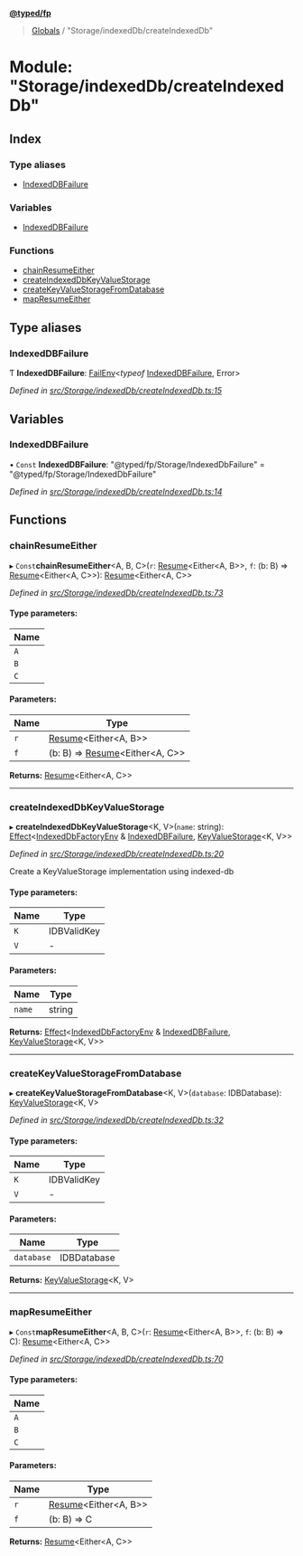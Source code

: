 **[@typed/fp](../README.md)**

> [Globals](../globals.md) / "Storage/indexedDb/createIndexedDb"

# Module: "Storage/indexedDb/createIndexedDb"

## Index

### Type aliases

* [IndexedDBFailure](_storage_indexeddb_createindexeddb_.md#indexeddbfailure)

### Variables

* [IndexedDBFailure](_storage_indexeddb_createindexeddb_.md#indexeddbfailure)

### Functions

* [chainResumeEither](_storage_indexeddb_createindexeddb_.md#chainresumeeither)
* [createIndexedDbKeyValueStorage](_storage_indexeddb_createindexeddb_.md#createindexeddbkeyvaluestorage)
* [createKeyValueStorageFromDatabase](_storage_indexeddb_createindexeddb_.md#createkeyvaluestoragefromdatabase)
* [mapResumeEither](_storage_indexeddb_createindexeddb_.md#mapresumeeither)

## Type aliases

### IndexedDBFailure

Ƭ  **IndexedDBFailure**: [FailEnv](_effect_failures_.md#failenv)\<*typeof* [IndexedDBFailure](_storage_indexeddb_createindexeddb_.md#indexeddbfailure), Error>

*Defined in [src/Storage/indexedDb/createIndexedDb.ts:15](https://github.com/TylorS/typed-fp/blob/41076ce/src/Storage/indexedDb/createIndexedDb.ts#L15)*

## Variables

### IndexedDBFailure

• `Const` **IndexedDBFailure**: \"@typed/fp/Storage/IndexedDbFailure\" = "@typed/fp/Storage/IndexedDbFailure"

*Defined in [src/Storage/indexedDb/createIndexedDb.ts:14](https://github.com/TylorS/typed-fp/blob/41076ce/src/Storage/indexedDb/createIndexedDb.ts#L14)*

## Functions

### chainResumeEither

▸ `Const`**chainResumeEither**\<A, B, C>(`r`: [Resume](_resume_resume_.md#resume)\<Either\<A, B>>, `f`: (b: B) => [Resume](_resume_resume_.md#resume)\<Either\<A, C>>): [Resume](_resume_resume_.md#resume)\<Either\<A, C>>

*Defined in [src/Storage/indexedDb/createIndexedDb.ts:73](https://github.com/TylorS/typed-fp/blob/41076ce/src/Storage/indexedDb/createIndexedDb.ts#L73)*

#### Type parameters:

Name |
------ |
`A` |
`B` |
`C` |

#### Parameters:

Name | Type |
------ | ------ |
`r` | [Resume](_resume_resume_.md#resume)\<Either\<A, B>> |
`f` | (b: B) => [Resume](_resume_resume_.md#resume)\<Either\<A, C>> |

**Returns:** [Resume](_resume_resume_.md#resume)\<Either\<A, C>>

___

### createIndexedDbKeyValueStorage

▸ **createIndexedDbKeyValueStorage**\<K, V>(`name`: string): [Effect](_effect_effect_.effect.md)\<[IndexedDbFactoryEnv](../interfaces/_storage_indexeddb_indexeddbfactoryenv_.indexeddbfactoryenv.md) & [IndexedDBFailure](_storage_indexeddb_createindexeddb_.md#indexeddbfailure), [KeyValueStorage](_storage_keyvaluestorage_.md#keyvaluestorage)\<K, V>>

*Defined in [src/Storage/indexedDb/createIndexedDb.ts:20](https://github.com/TylorS/typed-fp/blob/41076ce/src/Storage/indexedDb/createIndexedDb.ts#L20)*

Create a KeyValueStorage implementation using indexed-db

#### Type parameters:

Name | Type |
------ | ------ |
`K` | IDBValidKey |
`V` | - |

#### Parameters:

Name | Type |
------ | ------ |
`name` | string |

**Returns:** [Effect](_effect_effect_.effect.md)\<[IndexedDbFactoryEnv](../interfaces/_storage_indexeddb_indexeddbfactoryenv_.indexeddbfactoryenv.md) & [IndexedDBFailure](_storage_indexeddb_createindexeddb_.md#indexeddbfailure), [KeyValueStorage](_storage_keyvaluestorage_.md#keyvaluestorage)\<K, V>>

___

### createKeyValueStorageFromDatabase

▸ **createKeyValueStorageFromDatabase**\<K, V>(`database`: IDBDatabase): [KeyValueStorage](_storage_keyvaluestorage_.md#keyvaluestorage)\<K, V>

*Defined in [src/Storage/indexedDb/createIndexedDb.ts:32](https://github.com/TylorS/typed-fp/blob/41076ce/src/Storage/indexedDb/createIndexedDb.ts#L32)*

#### Type parameters:

Name | Type |
------ | ------ |
`K` | IDBValidKey |
`V` | - |

#### Parameters:

Name | Type |
------ | ------ |
`database` | IDBDatabase |

**Returns:** [KeyValueStorage](_storage_keyvaluestorage_.md#keyvaluestorage)\<K, V>

___

### mapResumeEither

▸ `Const`**mapResumeEither**\<A, B, C>(`r`: [Resume](_resume_resume_.md#resume)\<Either\<A, B>>, `f`: (b: B) => C): [Resume](_resume_resume_.md#resume)\<Either\<A, C>>

*Defined in [src/Storage/indexedDb/createIndexedDb.ts:70](https://github.com/TylorS/typed-fp/blob/41076ce/src/Storage/indexedDb/createIndexedDb.ts#L70)*

#### Type parameters:

Name |
------ |
`A` |
`B` |
`C` |

#### Parameters:

Name | Type |
------ | ------ |
`r` | [Resume](_resume_resume_.md#resume)\<Either\<A, B>> |
`f` | (b: B) => C |

**Returns:** [Resume](_resume_resume_.md#resume)\<Either\<A, C>>
